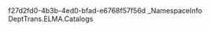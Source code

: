 ﻿<?xml version="1.0" encoding="utf-8"?>
<Namespace xmlns:xsi="http://www.w3.org/2001/XMLSchema-instance" xmlns:xsd="http://www.w3.org/2001/XMLSchema">
  <Uid>f27d2fd0-4b3b-4ed0-bfad-e6768f57f56d</Uid>
  <Name>_NamespaceInfo</Name>
  <Images />
  <NamedImages />
  <Namespace>DeptTrans.ELMA.Catalogs</Namespace>
</Namespace>